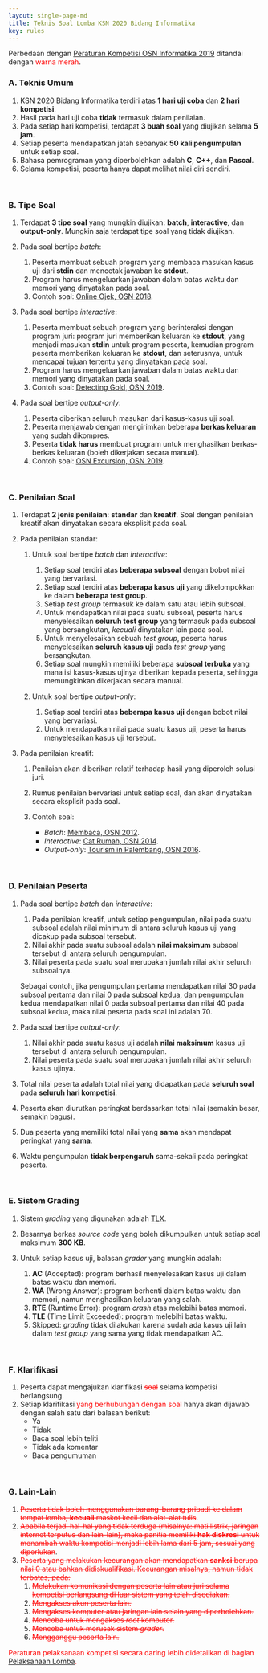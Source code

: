 ```yaml
---
layout: single-page-md
title: Teknis Soal Lomba KSN 2020 Bidang Informatika
key: rules
---
```


Perbedaan dengan [Peraturan Kompetisi OSN Informatika 2019](https://osn2019.toki.id/peraturan.html) ditandai dengan <span style="color:red">warna merah</span>.

### A. Teknis Umum

1. KSN 2020 Bidang Informatika terdiri atas **1 hari uji coba** dan **2 hari kompetisi**.
1. Hasil pada hari uji coba **tidak** termasuk dalam penilaian.
1. Pada setiap hari kompetisi, terdapat **3 buah soal** yang diujikan selama **5 jam**.
1. Setiap peserta mendapatkan jatah sebanyak **50 kali pengumpulan** untuk setiap soal.
1. Bahasa pemrograman yang diperbolehkan adalah **C**, **C++**, dan **Pascal**.
1. Selama kompetisi, peserta hanya dapat melihat nilai diri sendiri.

<br>

### B. Tipe Soal

1. Terdapat **3 tipe soal** yang mungkin diujikan: **batch**, **interactive**, dan **output-only**. Mungkin saja terdapat tipe soal yang tidak diujikan.

1. Pada soal bertipe *batch*:
   1. Peserta membuat sebuah program yang membaca masukan kasus uji dari **stdin** dan mencetak jawaban ke **stdout**.
   1. Program harus mengeluarkan jawaban dalam batas waktu dan memori yang dinyatakan pada soal.
   1. Contoh soal: [Online Ojek, OSN 2018](https://tlx.toki.id/problems/osn-2018-1/C).

1. Pada soal bertipe *interactive*:
   1. Peserta membuat sebuah program yang berinteraksi dengan program juri: program juri memberikan keluaran ke **stdout**, yang menjadi masukan **stdin** untuk program peserta, kemudian program peserta memberikan keluaran ke **stdout**, dan seterusnya, untuk mencapai tujuan tertentu yang dinyatakan pada soal.
   1. Program harus mengeluarkan jawaban dalam batas waktu dan memori yang dinyatakan pada soal.
   1. Contoh soal: [Detecting Gold, OSN 2019](https://tlx.toki.id/problems/osn-2019-2/B).

1. Pada soal bertipe *output-only*:
   1. Peserta diberikan seluruh masukan dari kasus-kasus uji soal.
   1. Peserta menjawab dengan mengirimkan beberapa **berkas keluaran** yang sudah dikompres.
   1. Peserta **tidak harus** membuat program untuk menghasilkan berkas-berkas keluaran (boleh dikerjakan secara manual).
   1. Contoh soal: [OSN Excursion, OSN 2019](https://tlx.toki.id/problems/osn-2019-1/C).

<br>

### C. Penilaian Soal

1. Terdapat **2 jenis penilaian**: **standar** dan **kreatif**. Soal dengan penilaian kreatif akan dinyatakan secara eksplisit pada soal.

1. Pada penilaian standar:
   1. Untuk soal bertipe *batch* dan *interactive*:
      1. Setiap soal terdiri atas **beberapa subsoal** dengan bobot nilai yang bervariasi.
      1. Setiap soal terdiri atas **beberapa kasus uji** yang dikelompokkan ke dalam **beberapa test group**.
      1. Setiap *test group* termasuk ke dalam satu atau lebih subsoal.
      1. Untuk mendapatkan nilai pada suatu subsoal, peserta harus menyelesaikan **seluruh test group** yang termasuk pada subsoal yang bersangkutan, _kecuali_ dinyatakan lain pada soal.
      1. Untuk menyelesaikan sebuah *test group*, peserta harus menyelesaikan **seluruh kasus uji** pada *test group* yang bersangkutan.
      1. Setiap soal mungkin memiliki beberapa **subsoal terbuka** yang mana isi kasus-kasus ujinya diberikan kepada peserta, sehingga memungkinkan dikerjakan secara manual.

   1. Untuk soal bertipe *output-only*:
      1. Setiap soal terdiri atas **beberapa kasus uji** dengan bobot nilai yang bervariasi.
      1. Untuk mendapatkan nilai pada suatu kasus uji, peserta harus menyelesaikan kasus uji tersebut.

1. Pada penilaian kreatif:
   1. Penilaian akan diberikan relatif terhadap hasil yang diperoleh solusi juri.
   1. Rumus penilaian bervariasi untuk setiap soal, dan akan dinyatakan secara eksplisit pada soal.

   1. Contoh soal:
      - *Batch*: [Membaca, OSN 2012](https://tlx.toki.id/problems/osn-2012-2/D).
      - *Interactive*: [Cat Rumah, OSN 2014](https://tlx.toki.id/problems/osn-2014-1/B).
      - *Output-only*: [Tourism in Palembang, OSN 2016](https://tlx.toki.id/problems/osn-2016-2/C).

<br>

### D. Penilaian Peserta

1. Pada soal bertipe *batch* dan *interactive*:
   1. Pada penilaian kreatif, untuk setiap pengumpulan, nilai pada suatu subsoal adalah nilai minimum di antara seluruh kasus uji yang dicakup pada subsoal tersebut.
   1. Nilai akhir pada suatu subsoal adalah **nilai maksimum** subsoal tersebut di antara seluruh pengumpulan.
   1. Nilai peserta pada suatu soal merupakan jumlah nilai akhir seluruh subsoalnya.

   Sebagai contoh, jika pengumpulan pertama mendapatkan nilai 30 pada subsoal pertama dan nilai 0 pada subsoal kedua, dan pengumpulan kedua mendapatkan nilai 0 pada subsoal pertama dan nilai 40 pada subsoal kedua, maka nilai peserta pada soal ini adalah 70.
1. Pada soal bertipe *output-only*:
   1. Nilai akhir pada suatu kasus uji adalah **nilai maksimum** kasus uji tersebut di antara seluruh pengumpulan.
   1. Nilai peserta pada suatu soal merupakan jumlah nilai akhir seluruh kasus ujinya.
1. Total nilai peserta adalah total nilai yang didapatkan pada **seluruh soal** pada **seluruh hari kompetisi**.
1. Peserta akan diurutkan peringkat berdasarkan total nilai (semakin besar, semakin bagus).
1. Dua peserta yang memiliki total nilai yang **sama** akan mendapat peringkat yang **sama**.
1. Waktu pengumpulan **tidak berpengaruh** sama-sekali pada peringkat peserta.

<br>

### E. Sistem Grading

1. Sistem *grading* yang digunakan adalah [TLX](https://tlx.toki.id).
1. Besarnya berkas *source code* yang boleh dikumpulkan untuk setiap soal maksimum **300 KB**.

1. Untuk setiap kasus uji, balasan *grader* yang mungkin adalah:
   1. **AC** (Accepted): program berhasil menyelesaikan kasus uji dalam batas waktu dan memori.
   1. **WA** (Wrong Answer): program berhenti dalam batas waktu dan memori, namun menghasilkan keluaran yang salah.
   1. **RTE** (Runtime Error): program *crash* atas melebihi batas memori.
   1. **TLE** (Time Limit Exceeded): program melebihi batas waktu.
   1. Skipped: *grading* tidak dilakukan karena sudah ada kasus uji lain dalam *test group* yang sama yang tidak mendapatkan AC.

<br>

### F. Klarifikasi

1. Peserta dapat mengajukan klarifikasi <span style="color:red">~~soal~~</span> selama kompetisi berlangsung.
1. Setiap klarifikasi <span style="color:red">yang berhubungan dengan soal</span> hanya akan dijawab dengan salah satu dari balasan berikut:
   - Ya
   - Tidak
   - Baca soal lebih teliti
   - Tidak ada komentar
   - Baca pengumuman

<br>

### G. Lain-Lain

1. <span style="color:red">~~Peserta tidak boleh menggunakan barang-barang pribadi ke dalam tempat lomba, **kecuali** maskot kecil dan alat-alat tulis~~</span>.
1. <span style="color:red">~~Apabila terjadi hal-hal yang tidak terduga (misalnya: mati listrik, jaringan internet terputus dan lain-lain), maka panitia memiliki **hak diskresi** untuk menambah waktu kompetisi menjadi lebih lama dari 5 jam, sesuai yang diperlukan~~</span>.
1. <span style="color:red">~~Peserta yang melakukan kecurangan akan mendapatkan **sanksi** berupa nilai 0 atau bahkan didiskualifikasi. Kecurangan misalnya, namun tidak terbatas, pada:~~</span>
   1. <span style="color:red">~~Melakukan komunikasi dengan peserta lain atau juri selama kompetisi berlangsung di luar sistem yang telah disediakan.~~</span>
   1. <span style="color:red">~~Mengakses akun peserta lain.~~</span>
   1. <span style="color:red">~~Mengakses komputer atau jaringan lain selain yang diperbolehkan.~~</span>
   1. <span style="color:red">~~Mencoba untuk mengakses *root* komputer.~~</span>
   1. <span style="color:red">~~Mencoba untuk merusak sistem *grader*.~~</span>
   1. <span style="color:red">~~Mengganggu peserta lain.~~</span>

<span style="color:red">Peraturan pelaksanaan kompetisi secara daring lebih didetailkan di bagian <a href="/pelaksanaan.html">Pelaksanaan Lomba</a>.</span>
